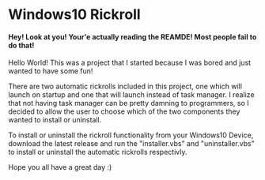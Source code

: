 # Windows10 Rickroll
 
#### Hey! Look at you! Your'e actually reading the REAMDE! Most people fail to do that!

Hello World! This was a project that I started because I was bored and just wanted to have some fun!

There are two automatic rickrolls included in this project, one which will launch on startup and one that will launch instead of task manager. I realize that not having task manager can be pretty damning to programmers, so I decided to allow the user to choose which of the two components they wanted to install or uninstall.

To install or uninstall the rickroll functionality from your Windows10 Device, download the latest release and run the "installer.vbs" and "uninstaller.vbs" to install or uninstall the automatic rickrolls respectivly.

Hope you all have a great day :)
